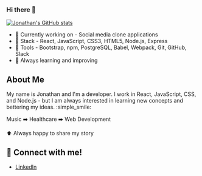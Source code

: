 ### Hi there 👋 

[![Jonathan's GitHub stats](https://github-readme-stats.vercel.app/api?username=jonathan-byun)](https://github.com/jonathan-byun/github-readme-stats&theme=dark)
- :thought_balloon: Currently working on - Social media clone applications
- :green_book: Stack - React, JavaScript, CSS3, HTML5, Node.js, Express
- :wrench: Tools - Bootstrap, npm, PostgreSQL, Babel, Webpack, Git, GitHub, Slack
- :pencil: Always learning and improving

## About Me
My name is Jonathan and I'm a developer. I work in React, JavaScript, CSS, and Node.js - but I am always interested in learning new concepts and bettering my ideas. :simple_smile:

Music :arrow_right: Healthcare :arrow_right: Web Development

:arrow_up: Always happy to share my story

## :incoming_envelope: Connect with me!
- [LinkedIn](https://www.linkedin.com/in/jonathan-byun/)
